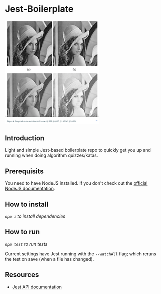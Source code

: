 # Jest-Boilerplate

<img src="./images/lena_forsen.png" width="300">

## Introduction

Light and simple Jest-based boilerplate repo to quickly get you up and running when doing algorithm quizzes/katas.

## Prerequisits

You need to have NodeJS installed. If you don't check out the [official NodeJS documentation][node-installation].

## How to install

_`npm i` to install dependencies_

## How to run

_`npm test` to run tests_

Current settings have Jest running with the `--watchAll` flag; which reruns the test on save (when a file has changed).

## Resources

- [Jest API documentation][jest-documentation]

[node-installation]: https://nodejs.org/en/download/
[jest-documentation]: https://jestjs.io/docs/api

